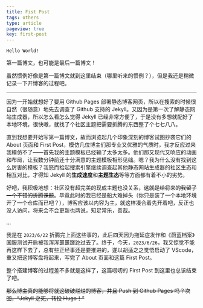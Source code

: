 ```yaml
---
title: Fist Post
tags: others
type: article
pageview: true
key: first-post
---
```


```
Hello World!
```

第一篇博文，也可能是最后一篇博文！

虽然惯例好像是第一篇博文就到这里结束（哪里听来的惯例？），但是我还是稍微记录一下开博客的过程吧。

<!--more-->

----------

因为一开始就想好了要用 Github Pages 部署静态博客网页，所以在搜索的时候很自然（很随意）地先去调查了 Github 支持的 Jekyll。又因为是第一次了解静态网站生成器，所以怎么看怎么觉得 Jekyll 已经非常方便了，于是没有多想就配好了本地环境，很快嗷，就找了个社区主题把需要折腾的东西整了个七七八八。

直到我想要开始写第一篇博文，故而浏览起几个印象深刻的博客试图抄袭它们的 About 页面和 First Post，模仿几位博主们那专业又优雅的气质时，我才反应过来我模仿不了——首先我的主题模板已经输了太多太多。他们那又现代又响应的动画和布局，让我数分钟前还十分满意的主题模板相形见绌。嗯？我为什么没有找到这么厉害的模板？我怒而拾起搜索引擎继续调查起其他静态网站生成器的社区生态和相互对比，才得知 Jekyll 的**生成速度**和**主题生态**等等方面都有着不小的劣势。

好吧，我积极地想：社区没有超完美的现成主题也没关系，~~这就是给将来的我留了一个不错的折腾课题~~。毕竟此时的我已经是船大难掉头（你只是装了一个本地环境开了一个仓库而已吧？），博客应该以内容为主，就这样凑合着先开着吧，反正也没人访问，将来会不会更新也两说，知足常乐，善哉。

...

我是在 `2023/6/22` 折腾完上面这些事的，此后四天因为拖延症发作和《蔚蓝档案》国服测试开启被我浑浑噩噩蹉跎过去了。终于，今天，`2023/6/26`，我又惊觉不能再这样下去了，总有些正经事还是要推进的，遂以胡适之之觉悟启动了 VScode，重又把这博客盘将起来，写完了 About 页面和这篇 First Post。

整个搭建博客的过程差不多就是这样了，这篇唠叨的 First Post 到这里也总该结束了吧。

~~那么博主真的能够将就这破破烂烂的博客，并且 Push 到 Github Pages 吗？次回，“Jekyll 之死，转投 Hugo！”~~